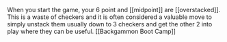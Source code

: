 When you start the game, your 6 point and [[midpoint]] are [[overstacked]]. This is a waste of checkers and it is often considered a valuable move to simply unstack them usually down to 3 checkers and get the other 2 into play where they can be useful.
[[Backgammon Boot Camp]]